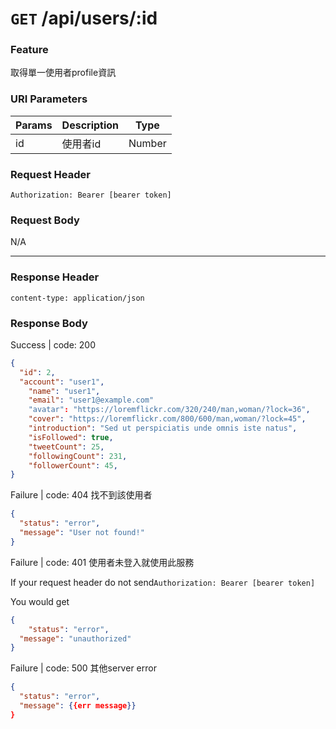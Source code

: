 # `GET` /api/users/:id

### Feature

取得單一使用者profile資訊

### URI Parameters

| Params | Description | Type |
| --- | --- | --- |
| id | 使用者id | Number |

### Request Header

```
Authorization: Bearer [bearer token]
```

### Request Body

N/A

---

### Response Header

```
content-type: application/json
```

### Response Body

Success | code: 200

```json
{
  "id": 2,
  "account": "user1",
	"name": "user1",
	"email": "user1@example.com"
	"avatar": "https://loremflickr.com/320/240/man,woman/?lock=36",
	"cover": "https://loremflickr.com/800/600/man,woman/?lock=45",
	"introduction": "Sed ut perspiciatis unde omnis iste natus",
	"isFollowed": true, 
	"tweetCount": 25,
	"followingCount": 231,
	"followerCount": 45,
}
```

Failure | code: 404 找不到該使用者

```json
{
  "status": "error",
  "message": "User not found!"
}
```

Failure | code: 401 使用者未登入就使用此服務

If your request header do not send`Authorization: Bearer [bearer token]`

You would get

```json
{
	"status": "error",
  "message": "unauthorized"
}
```

Failure | code: 500 其他server error

```json
{
  "status": "error",
  "message": {{err message}}
}
```